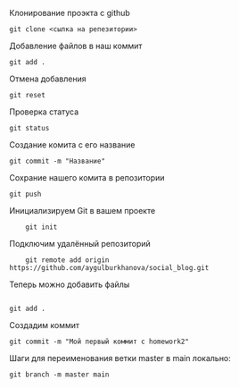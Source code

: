 Клонирование проэкта с github  

```commandline
git clone <сылка на репезитории>
```
Добавление файлов в наш коммит
```commandline
git add . 
```

Отмена добавления 
```commandline
git reset 
```
Проверка статуса
```commandline
git status 
```
Создание комита с его название 
```commandline
git commit -m "Название"
```
Сохрание нашего комита в репозитории 

```commandline
git push
```





Инициализируем Git в вашем проекте
```commandline
    git init
```
Подключим удалённый репозиторий
```commandline
    git remote add origin https://github.com/aygulburkhanova/social_blog.git
```

Теперь можно добавить файлы
```commandline

git add .
```
Создадим коммит
```commandline
git commit -m "Мой первый коммит с homework2"
```

Шаги для переименования ветки master в main локально:
```commandline
git branch -m master main

```
